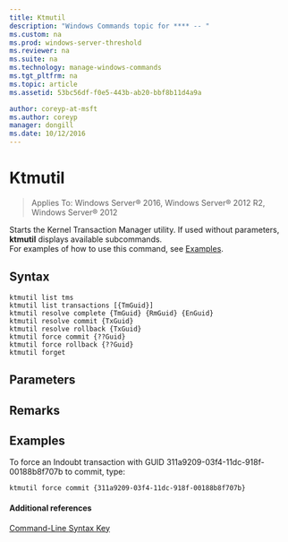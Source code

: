 ```yaml
---
title: Ktmutil
description: "Windows Commands topic for **** -- "
ms.custom: na
ms.prod: windows-server-threshold
ms.reviewer: na
ms.suite: na
ms.technology: manage-windows-commands
ms.tgt_pltfrm: na
ms.topic: article
ms.assetid: 53bc56df-f0e5-443b-ab20-bbf8b11d4a9a

author: coreyp-at-msft
ms.author: coreyp
manager: dongill
ms.date: 10/12/2016
---
```


# Ktmutil

>Applies To: Windows Server&reg; 2016, Windows Server&reg; 2012 R2, Windows Server&reg; 2012

Starts the Kernel Transaction Manager utility. If used without parameters, **ktmutil** displays available subcommands.  
For examples of how to use this command, see [Examples](#BKMK_examples).  
## Syntax  
```  
ktmutil list tms   
ktmutil list transactions [{TmGuid}]  
ktmutil resolve complete {TmGuid} {RmGuid} {EnGuid}  
ktmutil resolve commit {TxGuid}  
ktmutil resolve rollback {TxGuid}  
ktmutil force commit {??Guid}  
ktmutil force rollback {??Guid}  
ktmutil forget  
```  
## Parameters  
## Remarks  
## <a name="BKMK_examples"></a>Examples  
To force an Indoubt transaction with GUID 311a9209-03f4-11dc-918f-00188b8f707b to commit, type:  
```  
ktmutil force commit {311a9209-03f4-11dc-918f-00188b8f707b}  
```  
#### Additional references  
[Command-Line Syntax Key](Command-Line-Syntax-Key.md)  
